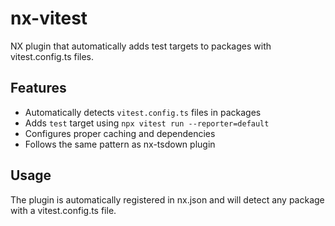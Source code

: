 # nx-vitest

NX plugin that automatically adds test targets to packages with vitest.config.ts files.

## Features

- Automatically detects `vitest.config.ts` files in packages
- Adds `test` target using `npx vitest run --reporter=default`
- Configures proper caching and dependencies
- Follows the same pattern as nx-tsdown plugin

## Usage

The plugin is automatically registered in nx.json and will detect any package with a vitest.config.ts file.
